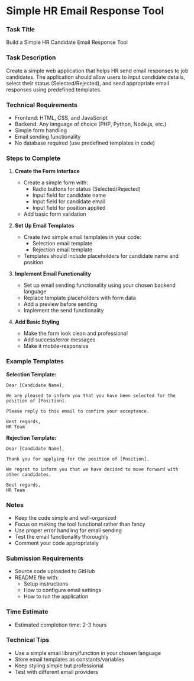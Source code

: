 # Simple HR Email Response Tool

### Task Title
Build a Simple HR Candidate Email Response Tool

### Task Description
Create a simple web application that helps HR send email responses to job candidates. The application should allow users to input candidate details, select their status (Selected/Rejected), and send appropriate email responses using predefined templates.

### Technical Requirements
- Frontend: HTML, CSS, and JavaScript
- Backend: Any language of choice (PHP, Python, Node.js, etc.)
- Simple form handling
- Email sending functionality
- No database required (use predefined templates in code)

### Steps to Complete

1. **Create the Form Interface**
   - Create a simple form with:
     - Radio buttons for status (Selected/Rejected)
     - Input field for candidate name
     - Input field for candidate email
     - Input field for position applied
   - Add basic form validation

2. **Set Up Email Templates**
   - Create two simple email templates in your code:
     - Selection email template
     - Rejection email template
   - Templates should include placeholders for candidate name and position

3. **Implement Email Functionality**
   - Set up email sending functionality using your chosen backend language
   - Replace template placeholders with form data
   - Add a preview before sending
   - Implement the send functionality

4. **Add Basic Styling**
   - Make the form look clean and professional
   - Add success/error messages
   - Make it mobile-responsive

### Example Templates

**Selection Template:**
```
Dear [Candidate Name],

We are pleased to inform you that you have been selected for the position of [Position].

Please reply to this email to confirm your acceptance.

Best regards,
HR Team
```

**Rejection Template:**
```
Dear [Candidate Name],

Thank you for applying for the position of [Position].

We regret to inform you that we have decided to move forward with other candidates.

Best regards,
HR Team
```

### Notes
- Keep the code simple and well-organized
- Focus on making the tool functional rather than fancy
- Use proper error handling for email sending
- Test the email functionality thoroughly
- Comment your code appropriately

### Submission Requirements
- Source code uploaded to GitHub
- README file with:
  - Setup instructions
  - How to configure email settings
  - How to run the application

### Time Estimate
- Estimated completion time: 2-3 hours

### Technical Tips
- Use a simple email library/function in your chosen language
- Store email templates as constants/variables
- Keep styling simple but professional
- Test with different email providers
